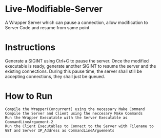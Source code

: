 # Live-Modifiable-Server
A Wrapper Server which can pause a connection, allow modification to Server Code and resume from same point

# Instructions
Generate a SIGINT using Ctrl+C to pause the server. Once the modified executable is ready, generate another SIGINT to resume the server and the existing connections. During this pause time, the server shall still be accepting connections, they shall just be queued.

# How to Run
	Compile the Wrapper(Concurrent) using the necessary Make Command
	Compile the Server and Client using the neccesary Make Commands
	Run the Wrapper Executable with the Server Executable as CommandLineArguement-2
	Run the Client Executables to Connect to the Server with Filename to GET and Server IP_Address as CommandLineArguements

